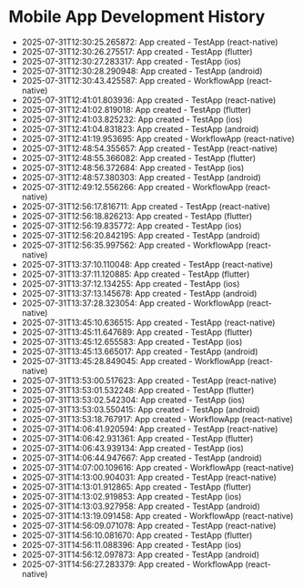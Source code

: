 # Mobile App Development History

- 2025-07-31T12:30:25.265872: App created - TestApp (react-native)
- 2025-07-31T12:30:26.275517: App created - TestApp (flutter)
- 2025-07-31T12:30:27.283317: App created - TestApp (ios)
- 2025-07-31T12:30:28.290948: App created - TestApp (android)
- 2025-07-31T12:30:43.425587: App created - WorkflowApp (react-native)
- 2025-07-31T12:41:01.803936: App created - TestApp (react-native)
- 2025-07-31T12:41:02.819018: App created - TestApp (flutter)
- 2025-07-31T12:41:03.825232: App created - TestApp (ios)
- 2025-07-31T12:41:04.831823: App created - TestApp (android)
- 2025-07-31T12:41:19.953695: App created - WorkflowApp (react-native)
- 2025-07-31T12:48:54.355657: App created - TestApp (react-native)
- 2025-07-31T12:48:55.366082: App created - TestApp (flutter)
- 2025-07-31T12:48:56.372684: App created - TestApp (ios)
- 2025-07-31T12:48:57.380303: App created - TestApp (android)
- 2025-07-31T12:49:12.556266: App created - WorkflowApp (react-native)
- 2025-07-31T12:56:17.816711: App created - TestApp (react-native)
- 2025-07-31T12:56:18.826213: App created - TestApp (flutter)
- 2025-07-31T12:56:19.835772: App created - TestApp (ios)
- 2025-07-31T12:56:20.842195: App created - TestApp (android)
- 2025-07-31T12:56:35.997562: App created - WorkflowApp (react-native)
- 2025-07-31T13:37:10.110048: App created - TestApp (react-native)
- 2025-07-31T13:37:11.120885: App created - TestApp (flutter)
- 2025-07-31T13:37:12.134255: App created - TestApp (ios)
- 2025-07-31T13:37:13.145678: App created - TestApp (android)
- 2025-07-31T13:37:28.323054: App created - WorkflowApp (react-native)
- 2025-07-31T13:45:10.636515: App created - TestApp (react-native)
- 2025-07-31T13:45:11.647689: App created - TestApp (flutter)
- 2025-07-31T13:45:12.655583: App created - TestApp (ios)
- 2025-07-31T13:45:13.665017: App created - TestApp (android)
- 2025-07-31T13:45:28.849045: App created - WorkflowApp (react-native)
- 2025-07-31T13:53:00.517623: App created - TestApp (react-native)
- 2025-07-31T13:53:01.532248: App created - TestApp (flutter)
- 2025-07-31T13:53:02.542304: App created - TestApp (ios)
- 2025-07-31T13:53:03.550415: App created - TestApp (android)
- 2025-07-31T13:53:18.767917: App created - WorkflowApp (react-native)
- 2025-07-31T14:06:41.920594: App created - TestApp (react-native)
- 2025-07-31T14:06:42.931361: App created - TestApp (flutter)
- 2025-07-31T14:06:43.939134: App created - TestApp (ios)
- 2025-07-31T14:06:44.947667: App created - TestApp (android)
- 2025-07-31T14:07:00.109616: App created - WorkflowApp (react-native)
- 2025-07-31T14:13:00.904031: App created - TestApp (react-native)
- 2025-07-31T14:13:01.912865: App created - TestApp (flutter)
- 2025-07-31T14:13:02.919853: App created - TestApp (ios)
- 2025-07-31T14:13:03.927958: App created - TestApp (android)
- 2025-07-31T14:13:19.091458: App created - WorkflowApp (react-native)
- 2025-07-31T14:56:09.071078: App created - TestApp (react-native)
- 2025-07-31T14:56:10.081670: App created - TestApp (flutter)
- 2025-07-31T14:56:11.088396: App created - TestApp (ios)
- 2025-07-31T14:56:12.097873: App created - TestApp (android)
- 2025-07-31T14:56:27.283379: App created - WorkflowApp (react-native)
